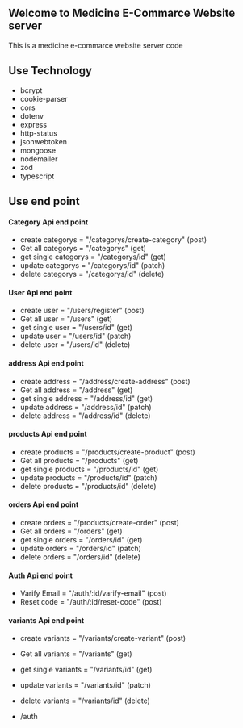 ## Welcome to Medicine E-Commarce Website server

This is a medicine e-commarce website server code

## Use Technology

- bcrypt
- cookie-parser
- cors
- dotenv
- express
- http-status
- jsonwebtoken
- mongoose
- nodemailer
- zod
- typescript

## Use end point 

#### Category Api end point 
- create categorys =  "/categorys/create-category" (post)
- Get all  categorys =  "/categorys" (get)
- get single categorys =  "/categorys/id" (get)
- update categorys =  "/categorys/id" (patch)
- delete categorys =  "/categorys/id" (delete)

#### User Api end point

- create user =  "/users/register" (post)
- Get all  user =  "/users" (get)
- get single user =  "/users/id" (get)
- update user =  "/users/id" (patch)
- delete user =  "/users/id" (delete)

#### address Api end point 
- create address =  "/address/create-address" (post)
- Get all  address =  "/address" (get)
- get single address =  "/address/id" (get)
- update address =  "/address/id" (patch)
- delete address =  "/address/id" (delete)


#### products Api end point 
- create products =  "/products/create-product" (post)
- Get all  products =  "/products" (get)
- get single products =  "/products/id" (get)
- update products =  "/products/id" (patch)
- delete products =  "/products/id" (delete)

#### orders Api end point 
- create orders =  "/products/create-order" (post)
- Get all  orders =  "/orders" (get)
- get single orders =  "/orders/id" (get)
- update orders =  "/orders/id" (patch)
- delete orders =  "/orders/id" (delete)


#### Auth Api end point 
- Varify Email =  "/auth/:id/varify-email" (post)
- Reset code  =  "/auth/:id/reset-code" (post)



#### variants Api end point 
- create variants =  "/variants/create-variant" (post)
- Get all  variants =  "/variants" (get)
- get single variants =  "/variants/id" (get)
- update variants =  "/variants/id" (patch)
- delete variants =  "/variants/id" (delete)


- /auth 

